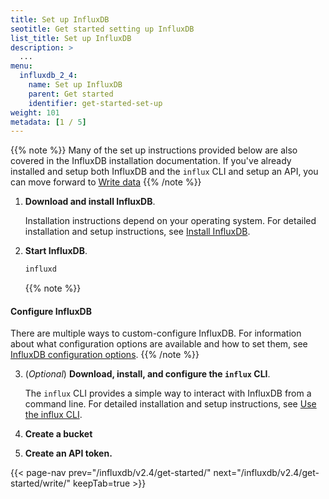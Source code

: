 ```yaml
---
title: Set up InfluxDB
seotitle: Get started setting up InfluxDB
list_title: Set up InfluxDB
description: >
  ...
menu:
  influxdb_2_4:
    name: Set up InfluxDB
    parent: Get started
    identifier: get-started-set-up
weight: 101
metadata: [1 / 5]
---
```


<!-- Intro -->

{{% note %}}
Many of the set up instructions provided below are also covered in the InfluxDB
installation documentation. If you've already installed and setup both InfluxDB
and the `influx` CLI and setup an API, you can move forward to
[Write data](/influxdb/v2.4/get-started/write/)
{{% /note %}}

1.  **Download and install InfluxDB**.

    Installation instructions depend on your
    operating system. For detailed installation and setup instructions, see
    [Install InfluxDB](/influxdb/v2.4/install/).

2.  **Start InfluxDB**.

    ```sh
    influxd
    ```

    {{% note %}}
#### Configure InfluxDB

There are multiple ways to custom-configure InfluxDB.
For information about what configuration options are available and how to set them,
see [InfluxDB configuration options](/influxdb/v2.4/reference/config-options/).
    {{% /note %}}

3.  (_Optional_) **Download, install, and configure the `influx` CLI**.
    
    The `influx` CLI provides a simple way to interact with InfluxDB from a 
    command line. For detailed installation and setup instructions,
    see [Use the influx CLI](/influxdb/v2.4/tools/influx-cli/).

4. **Create a bucket**

4.  **Create an API token.**

    

{{< page-nav prev="/influxdb/v2.4/get-started/" next="/influxdb/v2.4/get-started/write/" keepTab=true >}}

<!-- 
*Note:** To run InfluxDB, start the `influxd` daemon ([InfluxDB service](/influxdb/v2.4/reference/cli/influxd/)) using the [InfluxDB command line interface](/influxdb/v2.4/reference/cli/influx/). Once you've started the `influxd` daemon, use `localhost:8086` to log in to your InfluxDB instance.

To start InfluxDB, do the following:
  1. Open a terminal.
  2. Type `influxd` in the command line.

```sh
influxd
```
-->